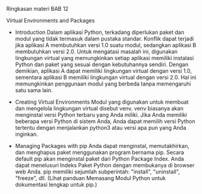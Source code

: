 Ringkasan materi BAB 12

Virtual Environments and Packages
- Introduction
Dalam aplikasi Python, terkadang diperlukan paket dan modul yang tidak termasuk dalam pustaka standar. Konflik dapat terjadi jika aplikasi A membutuhkan versi 1.0 suatu modul, sedangkan aplikasi B membutuhkan versi 2.0. Untuk mengatasi masalah ini, digunakan lingkungan virtual yang memungkinkan setiap aplikasi memiliki instalasi Python dan paket yang sesuai dengan kebutuhannya sendiri. Dengan demikian, aplikasi A dapat memiliki lingkungan virtual dengan versi 1.0, sementara aplikasi B memiliki lingkungan virtual dengan versi 2.0. Hal ini memungkinkan penggunaan modul yang berbeda tanpa memengaruhi satu sama lain.

- Creating Virtual Environments
Modul yang digunakan untuk membuat dan mengelola lingkungan virtual disebut venv. venv biasanya akan menginstal versi Python terbaru yang Anda miliki. Jika Anda memiliki beberapa versi Python di sistem Anda, Anda dapat memilih versi Python tertentu dengan menjalankan python3 atau versi apa pun yang Anda inginkan.

- Managing Packages with pip
Anda dapat menginstal, memutakhirkan, dan menghapus paket menggunakan program bernama pip. Secara default pip akan menginstal paket dari Python Package Index. Anda dapat menelusuri Indeks Paket Python dengan membukanya di browser web Anda.
pip memiliki sejumlah subperintah: "install", "uninstall", "freeze", dll. (Lihat panduan Memasang Modul Python untuk dokumentasi lengkap untuk pip.)